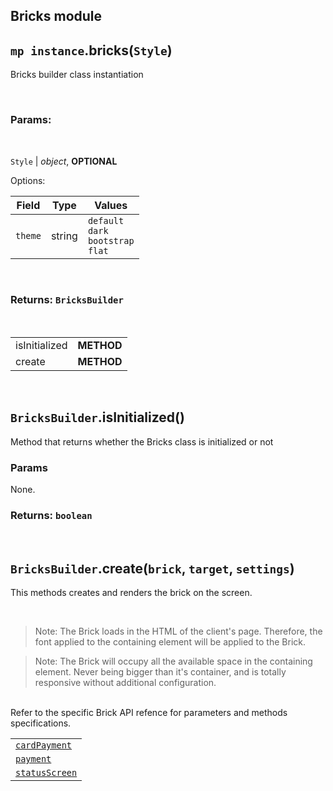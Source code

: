 ## Bricks module

## `mp instance`.bricks(`Style`)
Bricks builder class instantiation

<br />

### Params:

<br/>

`Style` | _object_, **OPTIONAL**

Options:

| Field                  | Type   | Values                                                |
|------------------------|--------|-------------------------------------------------------|
| `theme`                | string | `default` <br/> `dark` <br/> `bootstrap` <br/> `flat` |

<br />

### Returns: `BricksBuilder`

<br/>

|||
|-|-|
|isInitialized | **METHOD** |
|create | **METHOD** |

<br/>

## `BricksBuilder`.isInitialized()

Method that returns whether the Bricks class is initialized or not

### Params

None.

### Returns: `boolean`

<br />

## `BricksBuilder`.create(`brick`, `target`, `settings`)

This methods creates and renders the brick on the screen.

<br />

>Note: The Brick loads in the HTML of the client's page. Therefore, the font applied to the containing element will be applied to the Brick.

>Note: The Brick will occupy all the available space in the containing element. Never being bigger than it's container, and is totally responsive without additional configuration.

<br />
Refer to the specific Brick API refence for parameters and methods specifications.

||
|-|
| [`cardPayment`](./card-payment.md) |
| [`payment`](./payment.md) |
| [`statusScreen`](./status-screen.md) |